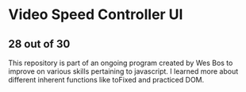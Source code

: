 # Video Speed Controller UI
## 28 out of 30
This repository is part of an ongoing program created by Wes Bos to improve on various skills pertaining to javascript. I learned more about different inherent functions like toFixed and practiced DOM.
